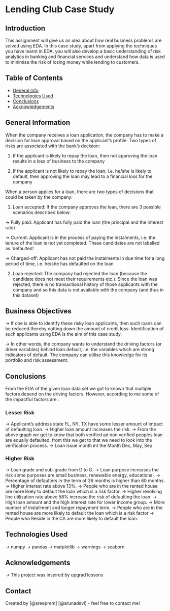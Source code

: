 # Lending Club Case Study

## Introduction
This assignment will give us an idea about how real business problems are solved using EDA. In this case study, apart from applying the techniques you have learnt in EDA, you will also develop a basic understanding of risk analytics in banking and financial services and understand how data is used to minimise the risk of losing money while lending to customers.


## Table of Contents
* [General Info](#general-information)
* [Technologies Used](#technologies-used)
* [Conclusions](#conclusions)
* [Acknowledgements](#acknowledgements)

## General Information
When the company receives a loan application, the company has to make a decision for loan approval based on the applicant’s profile. Two types of risks are associated with the bank’s decision:

1. If the applicant is likely to repay the loan, then not approving the loan results in a loss of business to the company

2. If the applicant is not likely to repay the loan, i.e. he/she is likely to default, then approving the loan may lead to a financial loss for the company

When a person applies for a loan, there are two types of decisions that could be taken by the company:

1. Loan accepted: If the company approves the loan, there are 3 possible scenarios described below:

-> Fully paid: Applicant has fully paid the loan (the principal and the interest rate)

-> Current: Applicant is in the process of paying the instalments, i.e. the tenure of the loan is not yet completed. These candidates are not labelled as 'defaulted'.

-> Charged-off: Applicant has not paid the instalments in due time for a long period of time, i.e. he/she has defaulted on the loan

2. Loan rejected: The company had rejected the loan (because the candidate does not meet their requirements etc.). Since the loan was rejected, there is no transactional history of those applicants with the company and so this data is not available with the company (and thus in this dataset)

## Business Objectives
-> If one is able to identify these risky loan applicants, then such loans can be reduced thereby cutting down the amount of credit loss. Identification of such applicants using EDA is the aim of this case study.

-> In other words, the company wants to understand the driving factors (or driver variables) behind loan default, i.e. the variables which are strong indicators of default. The company can utilise this knowledge for its portfolio and risk assessment.

## Conclusions
From the EDA of the given loan data set we got to known that multiple factors depend on the driving factors. However, according to me some of the impactful factors are .

### Lesser Risk
-> Applicant’s address state FL, NY, TX have some lesser amount of impact of defaulting loan.
-> Higher loan amount increases the risk.
-> From the above graph we get to know that both verified ad non verified peoples loan are equally defaulted, from this we get to that we need to look into the verification process.
-> Loan issue month int the Month Dec, May, Sep

### Higher Risk
-> Loan grade and sub-grade from D to G.
-> Loan purpose increases the risk some purposes are small business, renewable energy, educational.
-> Percentage of defaulters in the term of 36 months is higher than 60 months.
-> Higher interest rate above 13%.
-> People who are in the rented house are more likely to default the loan which is a risk factor.
-> Higher revolving line utilization rate above 58% increase the risk of defaulting the loan.
-> High loan amount and the high interest rate for lower income group.
-> More number of installment and longer repayment term.
-> People who are in the rented house are more likely to default the loan which is a risk factor
-> People who Reside in the CA are more likely to default the loan.

<!-- You don't have to answer all the questions - just the ones relevant to your project. -->


## Technologies Used
-> numpy
-> pandas
-> matplotlib
-> warnings
-> seaborn

<!-- As the libraries versions keep on changing, it is recommended to mention the version of library used in this project -->

## Acknowledgements

-> This project was inspired by upgrad lessons


## Contact
Created by [@sreeprem] [@arunadevi] - feel free to contact me!

